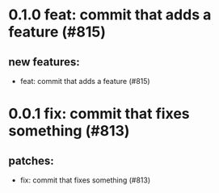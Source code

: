# 0.1.0 feat: commit that adds a feature (#815)

## new features:
* feat: commit that adds a feature (#815)

# 0.0.1 fix: commit that fixes something (#813)

## patches:
* fix: commit that fixes something (#813)

